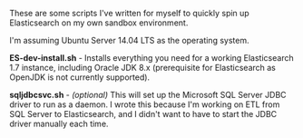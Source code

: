 These are some scripts I've written for myself to quickly spin up Elasticsearch on my own sandbox environment.

I'm assuming Ubuntu Server 14.04 LTS as the operating system.

**ES-dev-install.sh** - Installs everything you need for a working Elasticsearch 1.7 instance, including Oracle JDK 8.x (prerequisite for Elasticsearch as OpenJDK is not currently supported).

**sqljdbcsvc.sh** - *(optional)* This will set up the Microsoft SQL Server JDBC driver to run as a daemon. I wrote this because I'm working on ETL from SQL Server to Elasticsearch, and I didn't want to have to start the JDBC driver manually each time.